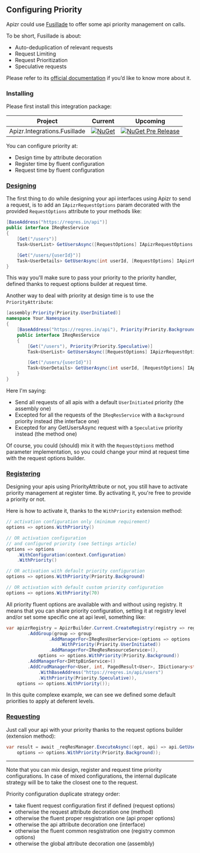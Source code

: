 ﻿## Configuring Priority

Apizr could use [Fusillade](https://github.com/reactiveui/Fusillade) to offer some api priority management on calls.

To be short, Fusillade is about:

- Auto-deduplication of relevant requests
- Request Limiting
- Request Prioritization
- Speculative requests

Please refer to its [official documentation](https://github.com/reactiveui/Fusillade) if you’d like to know more about it.

### Installing

Please first install this integration package:

|Project|Current|Upcoming|
|-------|-----|-----|
|Apizr.Integrations.Fusillade|[![NuGet](https://img.shields.io/nuget/v/Apizr.Integrations.Fusillade.svg)](https://www.nuget.org/packages/Apizr.Integrations.Fusillade/)|[![NuGet Pre Release](https://img.shields.io/nuget/vpre/Apizr.Integrations.Fusillade.svg)](https://www.nuget.org/packages/Apizr.Integrations.Fusillade/)|

You can configure priority at:
- Design time by attribute decoration
- Register time by fluent configuration
- Request time by fluent configuration

### [Designing](#tab/tabid-designing)

The first thing to do while designing your api interfaces using Apizr to send a request, is to add an `IApizrRequestOptions` param decorated with the provided `RequestOptions` attribute to your methods like:

```csharp
[BaseAddress("https://reqres.in/api")]
public interface IReqResService
{
    [Get("/users")]
    Task<UserList> GetUsersAsync([RequestOptions] IApizrRequestOptions options);

    [Get("/users/{userId}")]
    Task<UserDetails> GetUserAsync(int userId, [RequestOptions] IApizrRequestOptions options);
}
```

This way you'll make sure to pass your priority to the priority handler, defined thanks to request options builder at request time.

Another way to deal with priority at design time is to use the `PriorityAttribute`:
```csharp
[assembly:Priority(Priority.UserInitiated)]
namespace Your.Namespace
{
    [BaseAddress("https://reqres.in/api"), Priority(Priority.Background)]
    public interface IReqResService
    {
        [Get("/users"), Priority(Priority.Speculative)]
        Task<UserList> GetUsersAsync([RequestOptions] IApizrRequestOptions options);

        [Get("/users/{userId}")]
        Task<UserDetails> GetUserAsync(int userId, [RequestOptions] IApizrRequestOptions options);
    }
}
```
Here I'm saying:
- Send all requests of all apis with a default `UserInitiated` priority (the assembly one)
- Excepted for all the requests of the `IReqResService` with a `Background` priority instead (the interface one)
- Excepted for any GetUsersAsync request with a `Speculative` priority instead (the method one)

Of course, you could (should) mix it with the `RequestOptions` method parameter implementation, so you could change your mind at request time with the request options builder.

### [Registering](#tab/tabid-registering)

Designing your apis using PriorityAttribute or not, you still have to activate priority management at register time.
By activating it, you're free to provide a priority or not.

Here is how to activate it, thanks to the `WithPriority` extension method:
```csharp
// activation configuration only (minimum requirement)
options => options.WithPriority()

// OR activation configuration 
// and configured priority (see Settings article)
options => options
    .WithConfiguration(context.Configuration)
    .WithPriority()

// OR activation with default priority configuration
options => options.WithPriority(Priority.Background)

// OR activation with default custom priority configuration
options => options.WithPriority(70)
```

All priority fluent options are available with and without using registry. 
It means that you can share priority configuration, setting it at registry level and/or set some specific one at api level, something like:
```csharp
var apizrRegistry = ApizrBuilder.Current.CreateRegistry(registry => registry
        .AddGroup(group => group
                .AddManagerFor<IReqResUserService>(options => options
                    .WithPriority(Priority.UserInitiated))
                .AddManagerFor<IReqResResourceService>(),
            options => options.WithPriority(Priority.Background))
        .AddManagerFor<IHttpBinService>()
        .AddCrudManagerFor<User, int, PagedResult<User>, IDictionary<string, object>>(options => options
            .WithBaseAddress("https://reqres.in/api/users")
            .WithPriority(Priority.Speculative)),
    options => options.WithPriority());
```

In this quite complexe example, we can see we defined some default priorities to apply at deferent levels.

### [Requesting](#tab/tabid-requesting)

Just call your api with your priority thanks to the request options builder (extension method):

```csharp
var result = await _reqResManager.ExecuteAsync((opt, api) => api.GetUsersAsync(opt), 
    options => options.WithPriority(Priority.Background));
```

***

Note that you can mix design, register and request time priority configurations.
In case of mixed configurations, the internal duplicate strategy will be to take the closest one to the request.

Priority configuration duplicate strategy order:
- take fluent request configuration first if defined (request options)
- otherwise the request attribute decoration one (method)
- otherwise the fluent proper resgistration one (api proper options)
- otherwise the api attribute decoration one (interface)
- otherwise the fluent common resgistration one (registry common options)
- otherwise the global attribute decoration one (assembly)